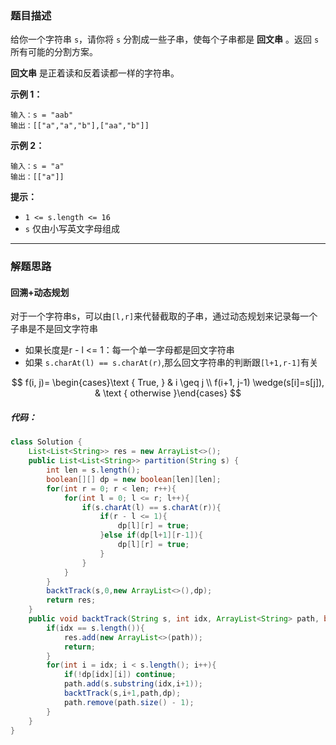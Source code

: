 ### 题目描述

给你一个字符串 `s`，请你将 `s` 分割成一些子串，使每个子串都是 **回文串** 。返回 `s` 所有可能的分割方案。

**回文串** 是正着读和反着读都一样的字符串。

**示例 1：**

```
输入：s = "aab"
输出：[["a","a","b"],["aa","b"]]
```

**示例 2：**

```
输入：s = "a"
输出：[["a"]]
```

**提示：**

-   `1 <= s.length <= 16`
-   `s` 仅由小写英文字母组成

---

### 解题思路

#### 回溯+动态规划

对于一个字符串s，可以由`[l,r]`来代替截取的子串，通过动态规划来记录每一个子串是不是回文字符串

- 如果长度是r - l  <= 1：每一个单一字母都是回文字符串
- 如果 `s.charAt(l) == s.charAt(r)`,那么回文字符串的判断跟`[l+1,r-1]`有关

$$
f(i, j)= \begin{cases}\text { True, } & i \geq j \\ f(i+1, j-1) \wedge(s[i]=s[j]), & \text { otherwise }\end{cases}
$$



##### 代码：

```java
class Solution {
    List<List<String>> res = new ArrayList<>();
    public List<List<String>> partition(String s) {
        int len = s.length();
        boolean[][] dp = new boolean[len][len];
        for(int r = 0; r < len; r++){
            for(int l = 0; l <= r; l++){
                if(s.charAt(l) == s.charAt(r)){
                    if(r - l <= 1){
                        dp[l][r] = true;
                    }else if(dp[l+1][r-1]){
                        dp[l][r] = true;
                    }
                }
            }
        }
        backtTrack(s,0,new ArrayList<>(),dp);
        return res;
    }
    public void backtTrack(String s, int idx, ArrayList<String> path, boolean[][] dp){
        if(idx == s.length()){
            res.add(new ArrayList<>(path));
            return;
        }
        for(int i = idx; i < s.length(); i++){
            if(!dp[idx][i]) continue;
            path.add(s.substring(idx,i+1));
            backtTrack(s,i+1,path,dp);
            path.remove(path.size() - 1);
        }
    }
}
```

